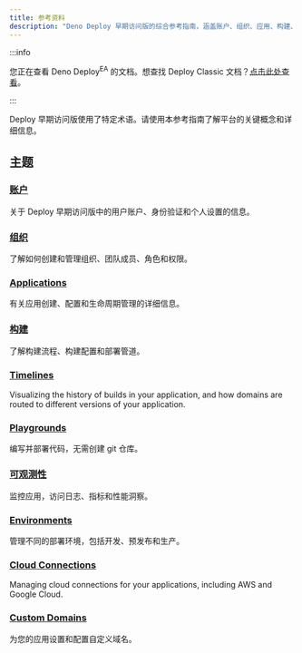 ```yaml
---
title: 参考资料
description: "Deno Deploy 早期访问版的综合参考指南，涵盖账户、组织、应用、构建、可观测性、环境和自定义域名。"
---
```


:::info

您正在查看 Deno Deploy<sup>EA</sup> 的文档。想查找 Deploy Classic 文档？[点击此处查看](/deploy/)。

:::

Deploy 早期访问版使用了特定术语。请使用本参考指南了解平台的关键概念和详细信息。

## 主题

### [账户](/deploy/early-access/reference/accounts)

关于 Deploy 早期访问版中的用户账户、身份验证和个人设置的信息。

### [组织](/deploy/early-access/reference/organizations)

了解如何创建和管理组织、团队成员、角色和权限。

### [Applications](/deploy/early-access/reference/apps)

有关应用创建、配置和生命周期管理的详细信息。

### [构建](/deploy/early-access/reference/builds)

了解构建流程、构建配置和部署管道。

### [Timelines](/deploy/early-access/reference/timelines)

Visualizing the history of builds in your application, and how domains are
routed to different versions of your application.

### [Playgrounds](/deploy/early-access/reference/playgrounds)

编写并部署代码，无需创建 git 仓库。

### [可观测性](/deploy/early-access/reference/observability)

监控应用，访问日志、指标和性能洞察。

### [Environments](/deploy/early-access/reference/env-vars-and-contexts/)

管理不同的部署环境，包括开发、预发布和生产。

### [Cloud Connections](/deploy/early-access/reference/cloud-connections/)

Managing cloud connections for your applications, including AWS and Google
Cloud.

### [Custom Domains](/deploy/early-access/reference/domains)

为您的应用设置和配置自定义域名。